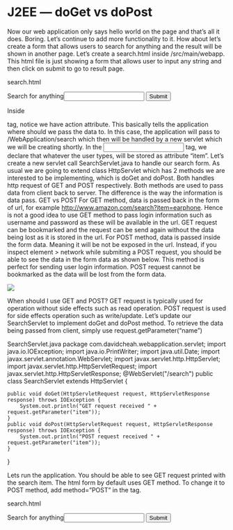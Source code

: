 # J2EE — doGet vs doPost

Now our web application only says hello world on the page and that’s all it does. Boring. Let’s continue to add more functionality to it. How about let’s create a form that allows users to search for anything and the result will be shown in another page.
Let’s create a search.html inside /src/main/webapp. This html file is just showing a form that allows user to input any string and then click on submit to go to result page.

search.html
<!DOCTYPE html>
<html>
<head>
<meta charset="UTF-8">
<title>Insert title here</title>
</head>
<body>
	<form action = "/WebApplication/search">
	Search for anything<input type="text" name="item" />
	<input type="submit" />
	</form>
</body>
</html>

Inside <form> tag, notice we have action attribute. This basically tells the application where should we pass the data to. In this case, the application will pass to /WebApplication/search which then will be handled by a new servlet which we will be creating shortly. In the <input> tag, we declare that whatever the user types, will be stored as attribute “item”.
Let’s create a new servlet call SearchServlet.java to handle our search form. As usual we are going to extend class HttpServlet which has 2 methods we are interested to be implementing, which is doGet and doPost. Both handles http request of GET and POST respectively. Both methods are used to pass data from client back to server. The difference is the way the information is data pass.
GET vs POST
For GET method, data is passed back in the form of url, for example http://www.amazon.com/search?item=earphone. Hence is not a good idea to use GET method to pass login information such as username and password as these will be available in the url. GET request can be bookmarked and the request can be send again without the data being lost as it is stored in the url.
For POST method, data is passed inside the form data. Meaning it will be not be exposed in the url. Instead, if you inspect element > network while submiting a POST request, you should be able to see the data in the form data as shown below. This method is perfect for sending user login information. POST request cannot be bookmarked as the data will be lost from the form data.

![](https://miro.medium.com/max/2400/0*kiDEy9tq0HafF-57.png)

When should I use GET and POST?
GET request is typically used for operation without side effects such as read operation. POST request is used for side effects operation such as write/update.
Let’s update our SearchServlet to implement doGet and doPost method. To retrieve the data being passed from client, simply use request.getParameter(“name”)

SearchServlet.java
package com.davidcheah.webapplication.servlet;
import java.io.IOException;
import java.io.PrintWriter;
import java.util.Date;
import javax.servlet.annotation.WebServlet;
import javax.servlet.http.HttpServlet;
import javax.servlet.http.HttpServletRequest;
import javax.servlet.http.HttpServletResponse;
@WebServlet("/search")
public class SearchServlet extends HttpServlet {
	
	public void doGet(HttpServletRequest request, HttpServletResponse response) throws IOException {
		System.out.println("GET request received " + request.getParameter("item"));
	}
	public void doPost(HttpServletRequest request, HttpServletResponse response) throws IOException {
		System.out.println("POST request received " + request.getParameter("item"));
	}
}

Lets run the application. You should be able to see GET request printed with the search item. The html form by default uses GET method. To change it to POST method, add method=”POST” in the <form> tag.


search.html
<!DOCTYPE html>
<html>
<head>
<meta charset="UTF-8">
<title>Insert title here</title>
</head>
<body>
	<form action = "/WebApplication/search">
	Search for anything<input type="text" name="item" />
	<input type="submit" />
	</form>
</body>
</html>




